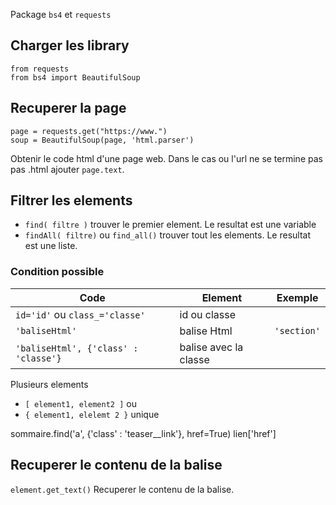 Package `bs4` et `requests`

## Charger les library

```
from requests
from bs4 import BeautifulSoup
```

## Recuperer la page

```
page = requests.get("https://www.")
soup = BeautifulSoup(page, 'html.parser')
```
Obtenir le code html d'une page web. Dans le cas ou l'url ne se termine pas pas .html ajouter `page.text`.

## Filtrer les elements

* `find( filtre )` trouver le premier element. Le resultat est une variable
* `findAll( filtre)` ou `find_all()` trouver tout les elements. Le resultat est une liste.

### Condition possible

| Code | Element | Exemple |
|---|---|---|
| `id='id'` ou `class_='classe'` | id ou classe |  |
| `'baliseHtml'` | balise Html | `'section'` |
|`'baliseHtml', {'class' : 'classe'}` | balise avec la classe |  |

Plusieurs elements
* `[ element1, element2 ]` ou 
* `{ element1, elelemt 2 }` unique

sommaire.find('a', {'class' : 'teaser__link'}, href=True)
lien['href']

## Recuperer le contenu de la balise

`element.get_text()` Recuperer le contenu de la balise.

